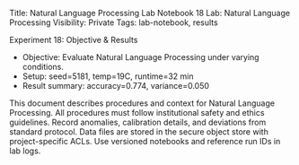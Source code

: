 Title: Natural Language Processing Lab Notebook 18
Lab: Natural Language Processing
Visibility: Private
Tags: lab-notebook, results

Experiment 18: Objective & Results
- Objective: Evaluate Natural Language Processing under varying conditions.
- Setup: seed=5181, temp=19C, runtime=32 min
- Result summary: accuracy=0.774, variance=0.050

This document describes procedures and context for Natural Language Processing.
All procedures must follow institutional safety and ethics guidelines.
Record anomalies, calibration details, and deviations from standard protocol.
Data files are stored in the secure object store with project-specific ACLs.
Use versioned notebooks and reference run IDs in lab logs.
